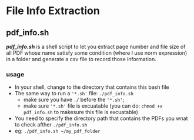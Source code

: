 # File Info Extraction


## pdf_info.sh
***pdf_info.sh*** is a shell script to let you extract page number and file size of all PDF whose name satisfy some condition (where I use norm expression) in a folder and generate a csv file to record those information. 
### usage
- In your shell, change to the directory that contains this bash file 
- The same way to run a `'*.sh'` file: `./pdf_info.sh`
  - make sure you have `./` before the `'*.sh'`;
  - make sure `'*.sh'` file is excuatable (you can do: `chmod +x pdf_info.sh` to makesure this file is excuatable)
-  You need to specify the directory path that contains the PDFs you wnat to check afther `./pdf_info.sh`
  - eg: `./pdf_info.sh ~/my_pdf_folder`
